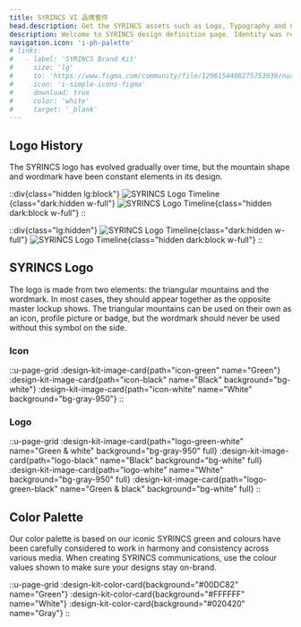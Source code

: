 ```yaml
---
title: SYRINCS VI 品牌套件
head.description: Get the SYRINCS assets such as Logo, Typography and Colors.
description: Welcome to SYRINCS design definition page. Identity was redefined by handpicking conscientiously colors, and shapes in order to express how easy & joyful SYRINCS products are.
navigation.icon: 'i-ph-palette'
# links:
#   - label: 'SYRINCS Brand Kit'
#     size: 'lg'
#     to: 'https://www.figma.com/community/file/1296154408275753939/nuxt-brand-kit'
#     icon: 'i-simple-icons-figma'
#     download: true
#     color: 'white'
#     target: '_blank'
---
```


## Logo History

The SYRINCS logo has evolved gradually over time, but the mountain shape and wordmark have been constant elements in its design.

::div{class="hidden lg:block"}
![SYRINCS Logo Timeline](/assets/design-kit/timeline-light.svg){class="dark:hidden w-full"}
![SYRINCS Logo Timeline](/assets/design-kit/timeline-dark.svg){class="hidden dark:block w-full"}
::

::div{class="lg:hidden"}
![SYRINCS Logo Timeline](/assets/design-kit/timeline-mobile-light.svg){class="dark:hidden w-full"}
![SYRINCS Logo Timeline](/assets/design-kit/timeline-mobile-dark.svg){class="hidden dark:block w-full"}
::

## SYRINCS Logo

The logo is made from two elements: the triangular mountains and the wordmark. In most cases, they should appear together as the opposite master lockup shows. The triangular mountains can be used on their own as an icon, profile picture or badge, but the wordmark should never be used without this symbol on the side.

### Icon

::u-page-grid
  :design-kit-image-card{path="icon-green" name="Green"}
  :design-kit-image-card{path="icon-black" name="Black" background="bg-white"}
  :design-kit-image-card{path="icon-white" name="White" background="bg-gray-950"}
::

### Logo

::u-page-grid
  :design-kit-image-card{path="logo-green-white" name="Green & white" background="bg-gray-950" full}
  :design-kit-image-card{path="logo-black" name="Black" background="bg-white" full}
  :design-kit-image-card{path="logo-white" name="White" background="bg-gray-950" full}
  :design-kit-image-card{path="logo-green-black" name="Green & black" background="bg-white" full}
::

## Color Palette

Our color palette is based on our iconic SYRINCS green and colours have been carefully considered to work in harmony and consistency across various media. When creating SYRINCS communications, use the colour values shown to make sure your designs stay on-brand.

::u-page-grid
  :design-kit-color-card{background="#00DC82" name="Green"}
  :design-kit-color-card{background="#FFFFFF" name="White"}
  :design-kit-color-card{background="#020420" name="Gray"}
::
